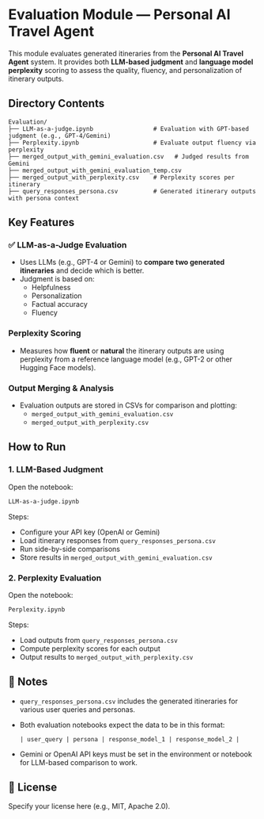 # Evaluation Module — Personal AI Travel Agent

This module evaluates generated itineraries from the **Personal AI Travel Agent** system. It provides both **LLM-based judgment** and **language model perplexity** scoring to assess the quality, fluency, and personalization of itinerary outputs.

## Directory Contents

```
Evaluation/
├── LLM-as-a-judge.ipynb                 # Evaluation with GPT-based judgment (e.g., GPT-4/Gemini)
├── Perplexity.ipynb                     # Evaluate output fluency via perplexity
├── merged_output_with_gemini_evaluation.csv   # Judged results from Gemini
├── merged_output_with_gemini_evaluation_temp.csv
├── merged_output_with_perplexity.csv    # Perplexity scores per itinerary
├── query_responses_persona.csv          # Generated itinerary outputs with persona context
```

## Key Features

### ✅ LLM-as-a-Judge Evaluation
- Uses LLMs (e.g., GPT-4 or Gemini) to **compare two generated itineraries** and decide which is better.
- Judgment is based on:
  - Helpfulness
  - Personalization
  - Factual accuracy
  - Fluency

### Perplexity Scoring
- Measures how **fluent** or **natural** the itinerary outputs are using perplexity from a reference language model (e.g., GPT-2 or other Hugging Face models).

### Output Merging & Analysis
- Evaluation outputs are stored in CSVs for comparison and plotting:
  - `merged_output_with_gemini_evaluation.csv`
  - `merged_output_with_perplexity.csv`

## How to Run

### 1. LLM-Based Judgment

Open the notebook:
```bash
LLM-as-a-judge.ipynb
```

Steps:
- Configure your API key (OpenAI or Gemini)
- Load itinerary responses from `query_responses_persona.csv`
- Run side-by-side comparisons
- Store results in `merged_output_with_gemini_evaluation.csv`

### 2. Perplexity Evaluation

Open the notebook:
```bash
Perplexity.ipynb
```

Steps:
- Load outputs from `query_responses_persona.csv`
- Compute perplexity scores for each output
- Output results to `merged_output_with_perplexity.csv`

## 📌 Notes

- `query_responses_persona.csv` includes the generated itineraries for various user queries and personas.
- Both evaluation notebooks expect the data to be in this format:
  ```
  | user_query | persona | response_model_1 | response_model_2 |
  ```

- Gemini or OpenAI API keys must be set in the environment or notebook for LLM-based comparison to work.

## 📄 License

Specify your license here (e.g., MIT, Apache 2.0).
